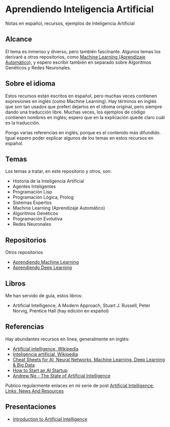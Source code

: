 # Aprendiendo Inteligencia Artificial

Notas en español, recursos, ejemplos de Inteligencia Artificial

## Alcance

El tema es inmenso y diverso, pero también fascinante. Algunos temas los derivaré a otros repositorios, como [Machine Learning (Aprendizaje Automático)](https://github.com/ajlopez/AprendiendoMachineLearning),
y espero escribir también en separado sobre Algoritmos Genéticos y Redes Neuronales.

## Sobre el idioma

Estos recursos están escritos en español, pero muchas veces contienen expresiones en inglés (como Machine Learning).
Hay términos en inglés que son tan usados que preferí dejarlos en el idioma original, pero siempre dando una
traducción libre. Muchas veces, los ejemplos de código contienen nombres en inglés; espero que en
la explicación quede claro cuál es la traducción.

Pongo varias referencias en inglés, porque es el contenido más difundido. Igual espero poder explicar algunos de los
temas en estos recursos en español.

## Temas

Los temas a tratar, en este repositorio y otros, son:

- Historia de la Inteligencia Artificial
- Agentes Inteligentes
- Programación Lisp
- Programación Lógica, Prolog
- Sistemas Expertos
- Machine Learning (Aprendizaje Automático)
- Algoritmos Genéticos
- Programación Evolutiva
- Redes Neuronales

## Repositorios

Otros repositorios

- [Aprendiendo Machine Learning](https://github.com/ajlopez/AprendiendoMachineLearning)
- [Aprendiendo Deep Learning](https://github.com/ajlopez/AprendiendoDeepLearning)

## Libros

Me han servido de guía, estos libros:

- Artificial Intelligence, A Modern Approach, Stuart J. Russell, Peter Norvig, Prentice Hall (hay edición en español)

## Referencias

Hay abundantes recursos en línea, generalmente en inglés:

- [Artificial intelligence, Wikipedia](https://en.wikipedia.org/wiki/Artificial_intelligence)
- [Inteligencia artificial, Wikipedia](https://es.wikipedia.org/wiki/Inteligencia_artificial)
- [Cheat Sheets for AI, Neural Networks, Machine Learning, Deep Learning & Big Data](https://becominghuman.ai/cheat-sheets-for-ai-neural-networks-machine-learning-deep-learning-big-data-678c51b4b463)
- [How to Start an AI Startup](https://www.youtube.com/watch?v=9bbS-trc8ys)
- [Andrew Ng - The State of Artificial Intelligence](https://www.youtube.com/watch?v=NKpuX_yzdYs)

Publico regularmente enlaces en mi serie de post [Artificial Intelligence: Links, News And Resources](https://ajlopez.wordpress.com/2013/02/26/artificial-intelligence-links-and-resources-1/)

## Presentaciones

- [Introduction to Artificial Intelligence](https://docs.google.com/presentation/d/1RqbTiqurPtd3FeaJZFeb7WnfcjQouzcvk03Py0sQm7A)
